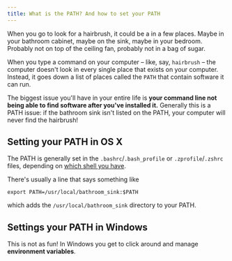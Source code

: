 ```yaml
---
title: What is the PATH? And how to set your PATH
---
```


When you go to look for a hairbrush, it could be a in a few places. Maybe in your bathroom cabinet, maybe on the sink, maybe in your bedroom. Probably not on top of the ceiling fan, probably not in a bag of sugar.

When you type a command on your computer – like, say, `hairbrush` – the computer doesn't look in every single place that exists on your computer. Instead, it goes down a list of places called the `PATH` that contain software it can run.

The biggest issue you'll have in your entire life is **your command line not being able to find software after you've installed it.** Generally this is a PATH issue: if the bathroom sink isn't listed on the PATH, your computer will never find the hairbrush!

## Setting your PATH in OS X

The PATH is generally set in the `.bashrc`/`.bash_profile` or `.zprofile`/`.zshrc` files, depending on [which shell you have](../bash-vs-zsh).

There's usually a line that says something like

```
export PATH=/usr/local/bathroom_sink:$PATH
```

which adds the `/usr/local/bathroom_sink` directory to your PATH.

## Settings your PATH in Windows

This is not as fun! In Windows you get to click around and manage **environment variables**.